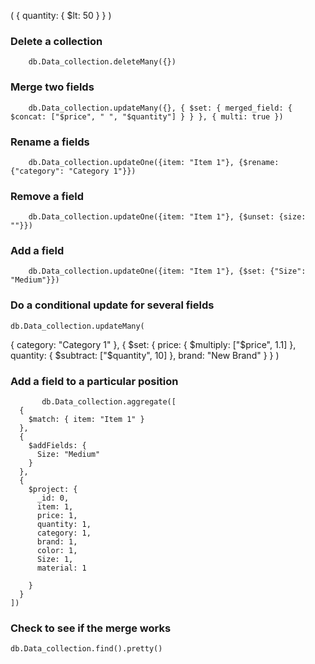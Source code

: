 ( { quantity: { $lt: 50 } } ) 


### Delete a collection
        db.Data_collection.deleteMany({})
	
### Merge two fields
        db.Data_collection.updateMany({}, { $set: { merged_field: { $concat: ["$price", " ", "$quantity"] } } }, { multi: true })
### Rename a fields       
        db.Data_collection.updateOne({item: "Item 1"}, {$rename: {"category": "Category 1"}})
### Remove a field       
        db.Data_collection.updateOne({item: "Item 1"}, {$unset: {size: ""}})
### Add a field        
        db.Data_collection.updateOne({item: "Item 1"}, {$set: {"Size": "Medium"}})
        
### Do a conditional update for several fields
	db.Data_collection.updateMany(
  { category: "Category 1" },
  {
    $set: {
      price: { $multiply: ["$price", 1.1] },
      quantity: { $subtract: ["$quantity", 10] },
      brand: "New Brand"
    }
  }
)

       
### Add a field to a particular position
	       db.Data_collection.aggregate([
	  {
	    $match: { item: "Item 1" }
	  },
	  {
	    $addFields: {
	      Size: "Medium"
	    }
	  },
	  {
	    $project: {
	      _id: 0,
	      item: 1,
	      price: 1,
	      quantity: 1,
	      category: 1,
	      brand: 1,
	      color: 1,
	      Size: 1,
	      material: 1
	      
	    }
	  }
	])



### Check to see if the merge works
 	db.Data_collection.find().pretty()


